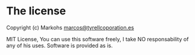 # The license

Copyright (c) Markohs <marcos@tyrellcoporation.es>

MIT License, You can use this software freely, I take NO responsability of any of his uses. Software is provided as is.